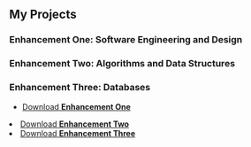 ## My Projects

### Enhancement One: Software Engineering and Design



### Enhancement Two: Algorithms and Data Structures


### Enhancement Three: Databases


 <ul class="downloads">
  <li><a href="https://onedrive.live.com/download?cid=d03a055768b87148&id=D03A055768B87148!s66e4c73451dd4209a3a6a85b3509c77e&resid=D03A055768B87148!s66e4c73451dd4209a3a6a85b3509c77e&embed=1&migratedtospo=true&redeem=aHR0cHM6Ly8xZHJ2Lm1zL3UvYy9kMDNhMDU1NzY4Yjg3MTQ4L0lRUTB4LVJtM1ZFSlFxT21xRnMxQ2NkLUFiNEFMMEVKa3lYQWsxZVJYVzlHclBn">Download <strong>Enhancement One</strong></a></li>
  </ul>
          <li><a href="https://onedrive.live.com/download?cid=d03a055768b87148&id=D03A055768B87148!s66e4c73451dd4209a3a6a85b3509c77e&resid=D03A055768B87148!s66e4c73451dd4209a3a6a85b3509c77e&embed=1&migratedtospo=true&redeem=aHR0cHM6Ly8xZHJ2Lm1zL3UvYy9kMDNhMDU1NzY4Yjg3MTQ4L0lRUTB4LVJtM1ZFSlFxT21xRnMxQ2NkLUFiNEFMMEVKa3lYQWsxZVJYVzlHclBn)">Download <strong>Enhancement Two</strong></a></li>
  </ul>
       <li><a href="(https://1drv.ms/u/c/d03a055768b87148/Eb-DarUShrBPqu7K1X8YipcBuQJB1kt8zdIt6OMIZCtXzA?e=v6mo60)">Download <strong>Enhancement Three</strong></a></li>
  </ul>



